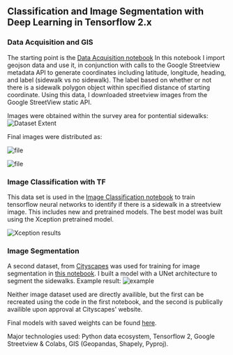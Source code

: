 ## Classification and Image Segmentation with Deep Learning in Tensorflow 2.x

### Data Acquisition and GIS
The starting point is the [Data Acquisition notebook](https://github.com/chrisoyer/sidewalks_deep-learning/blob/master/segmentation_load_from_weights.ipynb) In this notebook I import geojson data and use it, in conjunction with calls to the Google Streetview metadata API to generate coordinates including latitude, longitude, heading, and label (sidewalk vs no sidewalk). The label based on whether or not there is a sidewalk polygon object within specified distance of starting coordinate. Using this data, I downloaded streetview images from the Google StreetView static API. 

Images were obtained within the survey area for pontential sidewalks: 
![Dataset Extent](https://github.com/chrisoyer/sidewalks_deep-learning/blob/master/_resources/denver%20area.png "Sidewalk Data Region")

Final images were distributed as: 

![file](https://github.com/chrisoyer/sidewalks_deep-learning/blob/master/_resources/Sidewalk_images.png "Distribution of Images including Sidewalks") 

![file](https://github.com/chrisoyer/sidewalks_deep-learning/blob/master/_resources/Non-sidewalk_images.png "Distribution of Images without Sidewalks")

### Image Classification with TF
This data set is used in the [Image Classification notebook](https://github.com/chrisoyer/sidewalks_deep-learning/blob/master/Image_classification.ipynb) to train tensorflow neural networks to identify if there is a sidewalk in a streetview image. This includes new and pretrained models.
The best model was built using the Xception pretrained model.  

![Xception results](https://github.com/chrisoyer/sidewalks_deep-learning/blob/master/_resources/xception_hist.png "Exception History")


### Image Segmentation
A second dataset, from [Cityscapes](https://www.cityscapes-dataset.com/) was used for training for image segmentation in [this notebook](https://github.com/chrisoyer/sidewalks_deep-learning/blob/master/Unet_Model_for_Semantic_Segmentation.ipynb). I built a model with a UNet architecture to segment the sidewalks.
Example result: 
![example](https://github.com/chrisoyer/sidewalks_deep-learning/blob/master/_resources/mask2.png "Example")

Neither image dataset used are directly availible, but the first can be recreated using the code in the first notebook, and the second is publically availible upon approval at Cityscapes' website.

Final models with saved weights can be found [here](https://drive.google.com/open?id=1bNYCF0eH_ikBQkQlWz6BdXKez5IAgRqD).

Major technologies used: Python data ecosystem, Tensorflow 2, Google Streetview & Colabs, GIS (Geopandas, Shapely, Pyproj).
